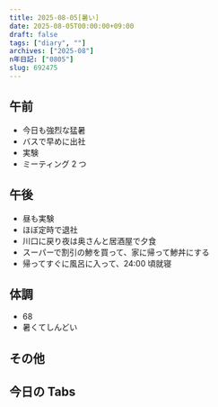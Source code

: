 ```yaml
---
title: 2025-08-05[暑い]
date: 2025-08-05T00:00:00+09:00
draft: false
tags: ["diary", ""]
archives: ["2025-08"]
n年日記: ["0805"]
slug: 692475
---
```


## 午前

- 今日も強烈な猛暑
- バスで早めに出社
- 実験
- ミーティング 2 つ

## 午後

- 昼も実験
- ほぼ定時で退社
- 川口に戻り夜は奥さんと居酒屋で夕食
- スーパーで割引の鯵を買って、家に帰って鯵丼にする
- 帰ってすぐに風呂に入って、24:00 頃就寝

## 体調

- 68
- 暑くてしんどい

## その他

## 今日の Tabs
